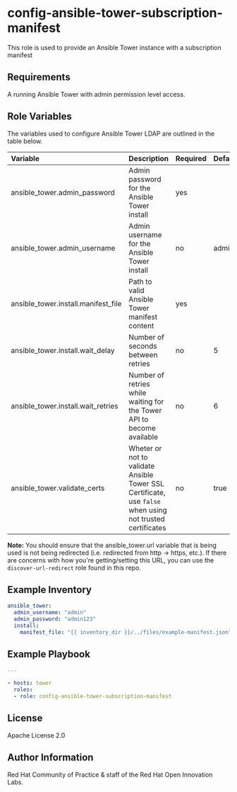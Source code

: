 config-ansible-tower-subscription-manifest
=========================

This role is used to provide an Ansible Tower instance with a subscription manifest

## Requirements

A running Ansible Tower with admin permission level access.


## Role Variables

The variables used to configure Ansible Tower LDAP are outlined in the table below.

| Variable | Description | Required | Defaults |
|:---------|:------------|:---------|:---------|
|ansible_tower.admin_password|Admin password for the Ansible Tower install|yes||
|ansible_tower.admin_username|Admin username for the Ansible Tower install|no|admin|
|ansible_tower.install.manifest_file|Path to valid Ansible Tower manifest content|yes||
|ansible_tower.install.wait_delay|Number of seconds between retries|no|5|
|ansible_tower.install.wait_retries|Number of retries while waiting for the Tower API to become available|no|6|
|ansible_tower.validate_certs|Wheter or not to validate Ansible Tower SSL Certificate, use `false` when using not trusted certificates |no|true|

**Note:** You should ensure that the ansible_tower.url variable that is being used is not being redirected (i.e. redirected from http -> https, etc.). If there are concerns with how you're getting/setting this URL, you can use the `discover-url-redirect` role found in this repo.

## Example Inventory
```yaml
ansible_tower:
  admin_username: "admin"
  admin_password: "admin123"
  install:
    manifest_file: "{{ inventory_dir }}/../files/example-manifest.json"
```

## Example Playbook

```yaml
---

- hosts: tower
  roles:
  - role: config-ansible-tower-subscription-manifest
```


License
-------

Apache License 2.0


Author Information
------------------

Red Hat Community of Practice & staff of the Red Hat Open Innovation Labs.
